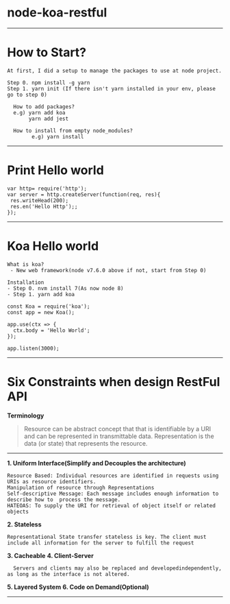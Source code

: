 # node-koa-restful


----------


# **How to Start?**

```
At first, I did a setup to manage the packages to use at node project.

Step 0. npm install -g yarn
Step 1. yarn init (If there isn't yarn installed in your env, please go to step 0)

  How to add packages?
  e.g) yarn add koa
       yarn add jest

  How to install from empty node_modules?
        e.g) yarn install
```
----------

# **Print Hello world**
```
var http= require('http');
var server = http.createServer(function(req, res){
 res.writeHead(200);
 res.en('Hello Http');;
});
```
----------

# **Koa Hello world**
```
What is koa?
 - New web framework(node v7.6.0 above if not, start from Step 0)

Installation
- Step 0. nvm install 7(As now node 8)
- Step 1. yarn add koa

const Koa = require('koa');
const app = new Koa();

app.use(ctx => {
  ctx.body = 'Hello World';
});

app.listen(3000);

```

----------



# **Six Constraints when design RestFul API**


**Terminology**


> Resource can be abstract concept that that is identifiable by a URI and can be represented in transmittable data.
>     Representation is the data (or state) that represents the resource.

----------
**1. Uniform Interface(Simplify and Decouples the architecture)**
```
Resource Based: Individual resources are identified in requests using URIs as resource identifiers.
Manipulation of resource through Representations
Self-descriptive Message: Each message includes enough information to describe how to  process the message.
HATEOAS: To supply the URI for retrieval of object itself or related objects

```
**2. Stateless**
```
Representational State transfer stateless is key. The client must include all information for the server to fulfill the request
```

**3. Cacheable**
**4. Client-Server**
```
  Servers and clients may also be replaced and developedindependently, as long as the interface is not altered.
```
**5. Layered System**
**6. Code on Demand(Optional)**

----------

